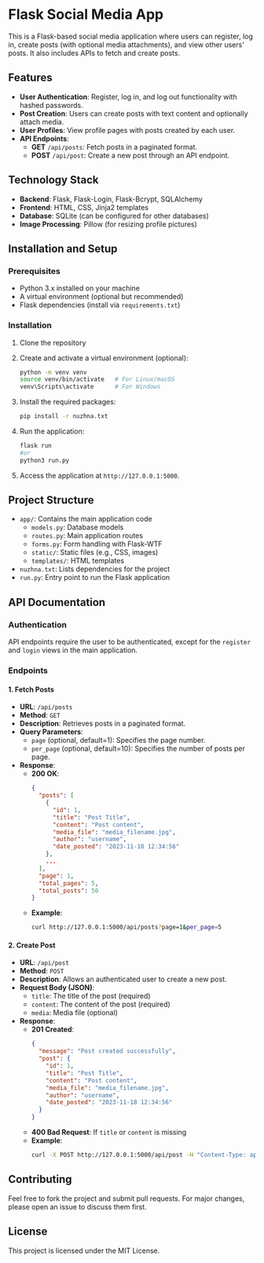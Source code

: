 # Flask Social Media App

This is a Flask-based social media application where users can register, log in, create posts (with optional media attachments), and view other users' posts. It also includes APIs to fetch and create posts.

## Features

- **User Authentication**: Register, log in, and log out functionality with hashed passwords.
- **Post Creation**: Users can create posts with text content and optionally attach media.
- **User Profiles**: View profile pages with posts created by each user.
- **API Endpoints**:
  - **GET** `/api/posts`: Fetch posts in a paginated format.
  - **POST** `/api/post`: Create a new post through an API endpoint.

## Technology Stack

- **Backend**: Flask, Flask-Login, Flask-Bcrypt, SQLAlchemy
- **Frontend**: HTML, CSS, Jinja2 templates
- **Database**: SQLite (can be configured for other databases)
- **Image Processing**: Pillow (for resizing profile pictures)

## Installation and Setup

### Prerequisites

- Python 3.x installed on your machine
- A virtual environment (optional but recommended)
- Flask dependencies (install via `requirements.txt`)

### Installation

1. Clone the repository

2. Create and activate a virtual environment (optional):
    ```bash
    python -m venv venv
    source venv/bin/activate   # For Linux/macOS
    venv\Scripts\activate      # For Windows
    ```

3. Install the required packages:
    ```bash
    pip install -r nuzhna.txt
    ```


5. Run the application:
    ```bash
    flask run
    #or
    python3 run.py
    ```

6. Access the application at `http://127.0.0.1:5000`.

## Project Structure

- `app/`: Contains the main application code
  - `models.py`: Database models
  - `routes.py`: Main application routes
  - `forms.py`: Form handling with Flask-WTF
  - `static/`: Static files (e.g., CSS, images)
  - `templates/`: HTML templates
- `nuzhna.txt`: Lists dependencies for the project
- `run.py`: Entry point to run the Flask application

## API Documentation

### Authentication
API endpoints require the user to be authenticated, except for the `register` and `login` views in the main application.

### Endpoints

#### 1. **Fetch Posts**
   - **URL**: `/api/posts`
   - **Method**: `GET`
   - **Description**: Retrieves posts in a paginated format.
   - **Query Parameters**:
     - `page` (optional, default=1): Specifies the page number.
     - `per_page` (optional, default=10): Specifies the number of posts per page.
   - **Response**:
     - **200 OK**:
       ```json
       {
         "posts": [
           {
             "id": 1,
             "title": "Post Title",
             "content": "Post content",
             "media_file": "media_filename.jpg",
             "author": "username",
             "date_posted": "2023-11-18 12:34:56"
           },
           ...
         ],
         "page": 1,
         "total_pages": 5,
         "total_posts": 50
       }
       ```
     - **Example**:
       ```bash
       curl http://127.0.0.1:5000/api/posts?page=1&per_page=5
       ```

#### 2. **Create Post**
   - **URL**: `/api/post`
   - **Method**: `POST`
   - **Description**: Allows an authenticated user to create a new post.
   - **Request Body (JSON)**:
     - `title`: The title of the post (required)
     - `content`: The content of the post (required)
     - `media`: Media file (optional)
   - **Response**:
     - **201 Created**:
       ```json
       {
         "message": "Post created successfully",
         "post": {
           "id": 1,
           "title": "Post Title",
           "content": "Post content",
           "media_file": "media_filename.jpg",
           "author": "username",
           "date_posted": "2023-11-18 12:34:56"
         }
       }
       ```
     - **400 Bad Request**: If `title` or `content` is missing
     - **Example**:
       ```bash
       curl -X POST http://127.0.0.1:5000/api/post -H "Content-Type: application/json" -d '{"title": "New Post", "content": "This is the content of the post."}'
       ```

## Contributing

Feel free to fork the project and submit pull requests. For major changes, please open an issue to discuss them first.

## License

This project is licensed under the MIT License.

